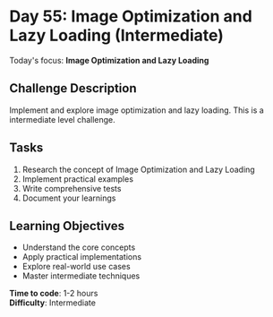 # Day 55: Image Optimization and Lazy Loading (Intermediate)

Today's focus: **Image Optimization and Lazy Loading**

## Challenge Description
Implement and explore image optimization and lazy loading. This is a intermediate level challenge.

## Tasks
1. Research the concept of Image Optimization and Lazy Loading
2. Implement practical examples
3. Write comprehensive tests
4. Document your learnings

## Learning Objectives
- Understand the core concepts
- Apply practical implementations
- Explore real-world use cases
- Master intermediate techniques

**Time to code**: 1-2 hours  
**Difficulty**: Intermediate